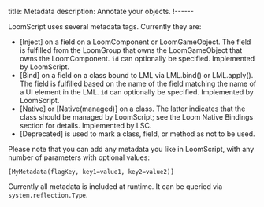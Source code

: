 title: Metadata
description: Annotate your objects.
!------

LoomScript uses several metadata tags. Currently they are:

   - [Inject] on a field on a LoomComponent or LoomGameObject. The field is fulfilled from the LoomGroup that owns the LoomGameObject that owns the LoomComponent. `id` can optionally be specified. Implemented by LoomScript.
   - [Bind] on a field on a class bound to LML via LML.bind() or LML.apply(). The field is fulfilled based on the name of the field matching the name of a UI element in the LML. `id` can optionally be specified. Implemented by LoomScript.
   - [Native] or [Native(managed)] on a class. The latter indicates that the class should be managed by LoomScript; see the Loom Native Bindings section for details. Implemented by LSC.
   - [Deprecated] is used to mark a class, field, or method as not to be used.

Please note that you can add any metadata you like in LoomScript, with any number of parameters with optional values:

~~~
[MyMetadata(flagKey, key1=value1, key2=value2)]
~~~

Currently all metadata is included at runtime. It can be queried via `system.reflection.Type`.